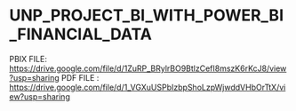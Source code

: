 # UNP_PROJECT_BI_WITH_POWER_BI_FINANCIAL_DATA

PBIX FILE: https://drive.google.com/file/d/1ZuRP_BRylrBO9BtlzCefI8mszK6rKcJ8/view?usp=sharing
PDF FILE : https://drive.google.com/file/d/1_VGXuUSPbIzbpShoLzpWjwddVHbOrTtX/view?usp=sharing
